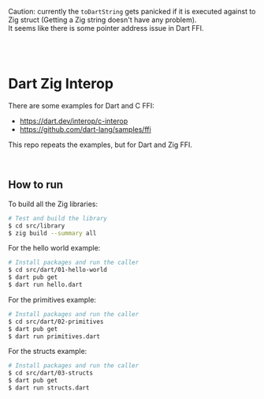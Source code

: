 Caution: currently the `toDartString` gets panicked if it is executed against to Zig struct (Getting a Zig string doesn't have any problem).  
It seems like there is some pointer address issue in Dart FFI.

<br/>
<br/>

# Dart Zig Interop

There are some examples for Dart and C FFI:
- https://dart.dev/interop/c-interop
- https://github.com/dart-lang/samples/ffi

This repo repeats the examples, but for Dart and Zig FFI.

<br/>

## How to run

To build all the Zig libraries:
```sh
# Test and build the library
$ cd src/library
$ zig build --summary all
```

For the hello world example:
```sh
# Install packages and run the caller
$ cd src/dart/01-hello-world
$ dart pub get
$ dart run hello.dart
```

For the primitives example:
```sh
# Install packages and run the caller
$ cd src/dart/02-primitives
$ dart pub get
$ dart run primitives.dart
```

For the structs example:
```sh
# Install packages and run the caller
$ cd src/dart/03-structs
$ dart pub get
$ dart run structs.dart
```


